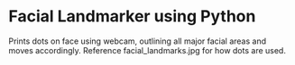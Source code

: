 # Facial Landmarker using Python
Prints dots on face using webcam, outlining all major facial areas and moves accordingly. Reference facial_landmarks.jpg for how dots are used.
